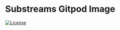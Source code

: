 # Substreams Gitpod Image

[![License](https://img.shields.io/badge/License-Apache%202.0-blue.svg)](https://opensource.org/licenses/Apache-2.0)
